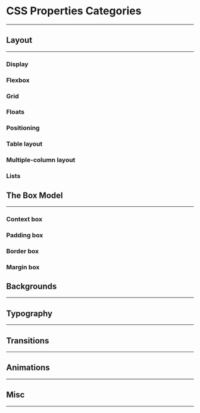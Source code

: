 # CSS Properties Categories

---

## **Layout**

---

### Display

### Flexbox

### Grid

### Floats

### Positioning

### Table layout

### Multiple-column layout

### Lists

## **The Box Model**

---

### Context box

### Padding box

### Border box

### Margin box

## **Backgrounds**

---

## **Typography**

---

## **Transitions**

---

## **Animations**

---

## **Misc**

---
